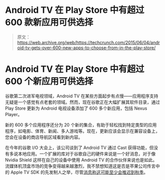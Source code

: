 # Android TV 在 Play Store 中有超过 600 款新应用可供选择 

> 原文：<https://web.archive.org/web/https://techcrunch.com/2015/06/04/android-tv-gets-over-600-new-apps-to-choose-from-in-the-play-store/>

# Android TV 在 Play Store 中有超过 600 个新应用可供选择

谷歌第二次进军电视领域，Android TV 在某些方面起步有点慢——应用程序支持无疑是一个感觉有点老套的领域。然而，现在谷歌正在大幅扩展其软件目录，通过 Play Store 更新为 Android 电视设备添加了 600 多个新应用，包括 Nexus Player。

新的 600 多个应用程序还分为 20 个新的集合，有助于轻松找到特定类型的应用程序，如电影、体育、新闻、多人游戏等。现在，更新应该会显示在兼容设备上，您会在设备的商店导航区域看到新内容。

在今年的谷歌 I/O 大会上，该公司谈到了 Android TV 通过 Cast 获得功能，但没有多说本地应用。一个扩展的库对于谷歌自己的硬件来说是一个好消息，对于像 Nvidia Shield 这样在自己的设备中使用 Android TV 的合作伙伴来说也是如此。流媒体机顶盒市场的竞争变得越来越激烈，我不禁想知道这是否是苹果公司传言中的 Apple TV SDK 的先发制人之举，尽管[消息称这可能至少会推迟到秋季](https://web.archive.org/web/20221208174139/https://beta.techcrunch.com/2015/06/03/new-report-says-not-to-expect-apple-tv-at-wwdc/)。
